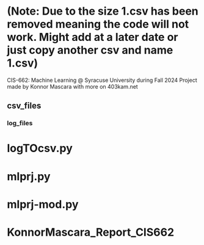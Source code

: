 # (Note: Due to the size 1.csv has been removed meaning the code will not work. Might add at a later date or just copy another csv and name 1.csv)

CIS-662: Machine Learning @ Syracuse University during Fall 2024
Project made by Konnor Mascara with more on 403kam.net

## csv_files 

### log_files 

# logTOcsv.py 

# mlprj.py

# mlprj-mod.py

# KonnorMascara_Report_CIS662
